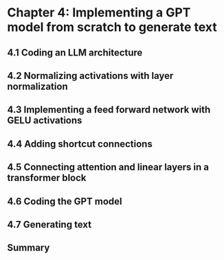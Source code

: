 # Chapter 4: Implementing a GPT model from scratch to generate text

## 4.1 Coding an LLM architecture

## 4.2 Normalizing activations with layer normalization

## 4.3 Implementing a feed forward network with GELU activations

## 4.4 Adding shortcut connections

## 4.5 Connecting attention and linear layers in a transformer block

## 4.6 Coding the GPT model

## 4.7 Generating text

## Summary
